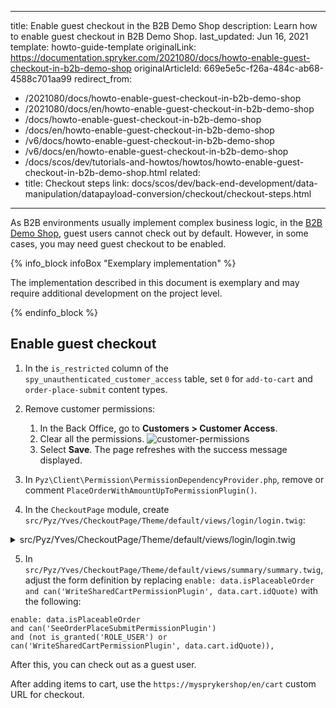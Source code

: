   
---
title: Enable guest checkout in the B2B Demo Shop
description: Learn how to enable guest checkout in B2B Demo Shop.
last_updated: Jun 16, 2021
template: howto-guide-template
originalLink: https://documentation.spryker.com/2021080/docs/howto-enable-guest-checkout-in-b2b-demo-shop
originalArticleId: 669e5e5c-f26a-484c-ab68-4588c701aa99
redirect_from:
  - /2021080/docs/howto-enable-guest-checkout-in-b2b-demo-shop
  - /2021080/docs/en/howto-enable-guest-checkout-in-b2b-demo-shop
  - /docs/howto-enable-guest-checkout-in-b2b-demo-shop
  - /docs/en/howto-enable-guest-checkout-in-b2b-demo-shop
  - /v6/docs/howto-enable-guest-checkout-in-b2b-demo-shop
  - /v6/docs/en/howto-enable-guest-checkout-in-b2b-demo-shop
  - /docs/scos/dev/tutorials-and-howtos/howtos/howto-enable-guest-checkout-in-b2b-demo-shop.html
related:
  - title: Checkout steps
    link: docs/scos/dev/back-end-development/data-manipulation/datapayload-conversion/checkout/checkout-steps.html
---

As B2B environments usually implement complex business logic, in the [B2B Demo Shop](/docs/scos/user/intro-to-spryker/b2b-suite.html), guest users cannot check out by default. However, in some cases, you may need guest checkout to be enabled.

{% info_block infoBox "Exemplary implementation" %}

The implementation described in this document is exemplary and may require additional development on the project level.

{% endinfo_block %}

## Enable guest checkout

1. In the `is_restricted` column of the `spy_unauthenticated_customer_access` table, set `0` for `add-to-cart` and `order-place-submit` content types.
2. Remove customer permissions:
    1. In the Back Office, go to **Customers&nbsp;<span aria-label="and then">></span> Customer Access**.
    2. Clear all the permissions.
    ![customer-permissions](https://spryker.s3.eu-central-1.amazonaws.com/docs/Tutorials/HowTos/HowTo+-+enable+guest+checkout+in+B2B+Demo+Shop/customer-permissions.png)
    3. Select **Save**. The page refreshes with the success message displayed.

3. In `​Pyz\Client\Permission\PermissionDependencyProvider.php`, remove or comment `​PlaceOrderWithAmountUpToPermissionPlugin()`​.

4. In the `CheckoutPage` module, create `src/Pyz/Yves/CheckoutPage/Theme/default/views/login/login.twig`:

<details><summary markdown='span'>src/Pyz/Yves/CheckoutPage/Theme/default/views/login/login.twig</summary>

```twig
{% raw %}{%{% endraw %} extends template('page-layout-checkout', 'CheckoutPage') {% raw %}%}{% endraw %}

{% raw %}{%{% endraw %} define data = {
    isGuest: _view.guestForm.vars.value and (_view.guestForm.vars.value.customer and _view.guestForm.vars.value.customer.isGuest),
    forms: {
        registration: _view.registerForm,
        guest: _view.guestForm,
        login: _view.loginForm
    }
} {% raw %}%}{% endraw %}

{% raw %}{%{% endraw %} block content {% raw %}%}{% endraw %}
    <ul class="list">
        <li class="list__item spacing-y">
            {% raw %}{%{% endraw %} include molecule('toggler-radio') with {
                data: {
                    label: 'checkout.customer.proceed_as_user' | trans,
                },
                attributes: {
                    id: 'register',
                    checked: not data.isGuest,
                    name: 'checkoutProceedAs',
                    'target-class-name': 'js-login__register',
                },
            } only {% raw %}%}{% endraw %}
        </li>
        <li class="list__item">
            {% raw %}{%{% endraw %} include molecule('toggler-radio') with {
                data: {
                    label: 'checkout.customer.proceed_as_guest' | trans,
                },
                attributes: {
                    id: 'guest',
                    checked: data.isGuest,
                    name: 'checkoutProceedAs',
                    'target-class-name': 'js-login__guest',
                },
            } only {% raw %}%}{% endraw %}
        </li>
    </ul>

    <div class="grid">
        <div class="col col--sm-12 col--lg-6">
            <div class="box">
                {% raw %}{%{% endraw %} include molecule('form') with {
                    class: 'js-login__register' ~ (data.isGuest ? ' is-hidden' : ''),
                    data: {
                        title: 'customer.registration.title' | trans,
                        form: data.forms.registration,
                        submit: {
                            enable: true,
                            text: 'forms.submit.register' | trans
                        }
                    },
                    qa: 'register-form'
                } only {% raw %}%}{% endraw %}

                {% raw %}{%{% endraw %} include molecule('form') with {
                    class: 'js-login__guest' ~ (data.isGuest ? '' : ' is-hidden'),
                    data: {
                        title: 'checkout.customer.order_as_guest' | trans,
                        form: data.forms.guest,
                        submit: {
                            enable: true
                        }
                    }
                } only {% raw %}%}{% endraw %}
            </div>
        </div>

        <div class="col col--sm-12 col--lg-6">
            {% raw %}{%{% endraw %} embed molecule('form') with {
                class: 'box',
                data: {
                    form: data.forms.login,
                    layout: {
                        email: 'col col--sm-6',
                        password: 'col col--sm-6'
                    },
                    submit: {
                        enable: true,
                        text: 'forms.submit.login' | trans
                    },
                    cancel: {
                        enable: true
                    }
                }
            } only {% raw %}%}{% endraw %}
                {% raw %}{%{% endraw %} block cancel {% raw %}%}{% endraw %}
                    <a href="{% raw %}{{{% endraw %} url('password/forgotten') {% raw %}}}{% endraw %}" {% raw %}{{{% endraw %}qa('customer-forgot-password-link'){% raw %}}}{% endraw %}>
                        {% raw %}{{{% endraw %} 'forms.forgot-password' | trans {% raw %}}}{% endraw %}
                    </a>
                {% raw %}{%{% endraw %} endblock {% raw %}%}{% endraw %}
            {% raw %}{%{% endraw %} endembed {% raw %}%}{% endraw %}
        </div>
    </div>
{% raw %}{%{% endraw %} endblock {% raw %}%}{% endraw %}
```
</details>

5. In `src/Pyz/Yves/CheckoutPage/Theme/default/views/summary/summary.twig`, adjust the form definition by replacing `enable: data.isPlaceableOrder and can('WriteSharedCartPermissionPlugin', data.cart.idQuote)` with the following:
```twig
enable: data.isPlaceableOrder
and can('SeeOrderPlaceSubmitPermissionPlugin')
and (not is_granted('ROLE_USER') or can('WriteSharedCartPermissionPlugin', data.cart.idQuote)),
```

After this, you can check out as a guest user.

After adding items to cart, use the `https://mysprykershop/en/cart` custom URL for checkout.
